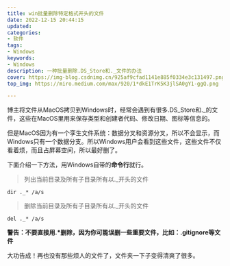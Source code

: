 ```yaml
---
title: win批量删除特定格式开头的文件
date: 2022-12-15 20:44:15
updated:
categories: 
- 软件
tags: 
- Windows
keywords:
- Windows
description: 一种批量删除.DS_Store和._文件的办法
cover: https://img-blog.csdnimg.cn/925af9cfad1141e885f0334e3c131497.png?x-oss-process=image/resize,m_fixed,h_224,w_224
top_img: https://miro.medium.com/max/920/1*dkE1TrK5K3jlSA0gY1-ggQ.png

---
```


博主将文件从MacOS拷贝到Windows时，经常会遇到有很多.DS_Store和.\_的文件，这些在MacOS里用来保存类型和创建者代码、修改日期、图标等信息的。

但是MacOS因为有一个孪生文件系统：数据分叉和资源分叉，所以不会显示，而Windows只有一个数据分支。所以Windows用户会看到这些文件，这些文件不仅看着烦，而且占屏幕空间，所以最好删了。

下面介绍一下方法，用Windows自带的**命令行**就行。

> 列出当前目录及所有子目录所有以._开头的文件

```shell
dir ._* /a/s
```

> 删除当前目录及所有子目录所有以._开头的文件

```shell
del ._* /a/s
```

**警告：不要直接用.\*删除，因为你可能误删一些重要文件，比如：.gitignore等文件**

大功告成！再也没有那些烦人的文件了，文件夹一下子变得清爽了很多。

